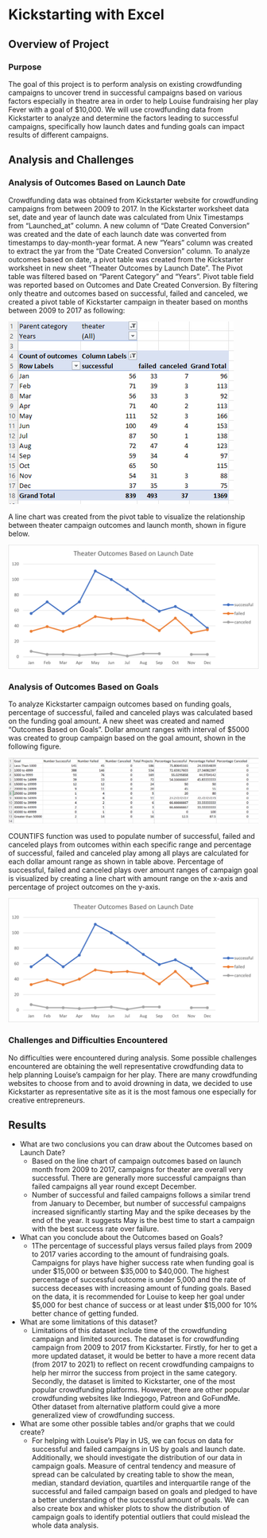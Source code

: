 # Kickstarting with Excel
## Overview of Project
### Purpose
The goal of this project is to perform analysis on existing crowdfunding campaigns to uncover trend in successful campaigns based on various factors especially in theatre area in order to help Louise fundraising her play Fever with a goal of $10,000. We will use crowdfunding data from Kickstarter to analyze and determine the factors leading to successful campaigns, specifically how launch dates and funding goals can impact results of different campaigns.  
## Analysis and Challenges
### Analysis of Outcomes Based on Launch Date
Crowdfunding data was obtained from Kickstarter website for crowdfunding campaigns from between 2009 to 2017. In the Kickstarter worksheet data set, date and year of launch date was calculated from Unix Timestamps from “Launched_at” column.  A new column of “Date Created Conversion” was created and the date of each launch date was converted from timestamps to day-month-year format. A new “Years” column was created to extract the yar from the “Date Created Conversion” column. To analyze outcomes based on date, a pivot table was created from the Kickstarter worksheet in new sheet “Theater Outcomes by Launch Date”. The Pivot table was filtered based on “Parent Category” and “Years”. Pivot table field was reported based on Outcomes and Date Created Conversion. By filtering only theatre and outcomes based on successful, failed and canceled, we created a pivot table of Kickstarter campaign in theater based on months between 2009 to 2017 as following: 

![Pivot_table1](/Resources/Pivot_table1.png)

A line chart was created from the pivot table to visualize the relationship between theater campaign outcomes and launch month, shown in figure below.

![Theater_Outcomes_vs_luanch]( /Resources/Theater_Outcomes_vs_Launch.png)

### Analysis of Outcomes Based on Goals
To analyze Kickstarter campaign outcomes based on funding goals, percentage of successful, failed and canceled plays was calculated based on the funding goal amount. A new sheet was created and named “Outcomes Based on Goals”. Dollar amount ranges with interval of $5000 was created to group campaign based on the goal amount, shown in the following figure.

![table2](/Resources/table2.png)

COUNTIFS function was used to populate number of successful, failed and canceled plays from outcomes within each specific range and percentage of successful, failed and canceled play among all plays are calculated for each dollar amount range as shown in table above.
Percentage of successful, failed and canceled plays over amount ranges of campaign goal is visualized by creating a line chart with amount range on the x-axis and percentage of project outcomes on the y-axis.

![Theater_Outcomes_vs_Launch](/Resources/Theater_Outcomes_vs_Launch.png)

### Challenges and Difficulties Encountered
No difficulties were encountered during analysis. Some possible challenges encountered are obtaining the well representative crowdfunding data to help planning Louise’s campaign for her play.  There are many crowdfunding websites to choose from and to avoid drowning in data, we decided to use Kickstarter as representative site as it is the most famous one especially for creative entrepreneurs. 
## Results
- What are two conclusions you can draw about the Outcomes based on Launch Date?
  - Based on the line chart of campaign outcomes based on launch month from 2009 to 2017, campaigns for theater are overall very successful. There are generally more successful campaigns than failed campaigns all year round except December.  
  - Number of successful and failed campaigns follows a similar trend from January to December, but number of successful campaigns increased significantly starting May and the spike deceases by the end of the year. It suggests May is the best time to start a campaign with the best success rate over failure.
- What can you conclude about the Outcomes based on Goals?
  - 1The percentage of successful plays versus failed plays from 2009 to 2017 varies according to the amount of fundraising goals. Campaigns for plays have higher success rate when funding goal is under $15,000 or between $35,000 to $40,000. The highest percentage of successful outcome is under 5,000 and the rate of success deceases with increasing amount of funding goals. Based on the data, it is recommended for Louise to keep her goal under $5,000 for best chance of success or at least under $15,000 for 10% better chance of getting funded.
- What are some limitations of this dataset?
  - Limitations of this dataset include time of the crowdfunding campaign and limited sources. The dataset is for crowdfunding campaign from 2009 to 2017 from Kickstarter. Firstly, for her to get a more updated dataset, it would be better to have a more recent data (from 2017 to 2021) to reflect on recent crowdfunding campaigns to help her mirror the success from project in the same category. Secondly, the dataset is limited to Kickstarter, one of the most popular crowdfunding platforms. However, there are other popular crowdfunding websites like Indiegogo, Patreon and GoFundMe. Other dataset from alternative platform could give a more generalized view of crowdfunding success. 
- What are some other possible tables and/or graphs that we could create?
  - For helping with Louise’s Play in US, we can focus on data for successful and failed campaigns in US by goals and launch date. Additionally, we should investigate the distribution of our data in campaign goals. Measure of central tendency and measure of spread can be calculated by creating table to show the mean, median, standard deviation, quartiles and interquartile range of the successful and failed campaign based on goals and pledged to have a better understanding of the successful amount of goals. We can also create box and whisker plots to show the distribution of campaign goals to identify potential outliers that could mislead the whole data analysis. 
